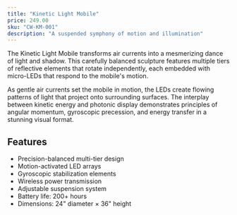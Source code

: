 ```yaml
---
title: "Kinetic Light Mobile"
price: 249.00
sku: "CW-KM-001"
description: "A suspended symphony of motion and illumination"
---
```


The Kinetic Light Mobile transforms air currents into a mesmerizing dance of light and shadow. This carefully balanced sculpture features multiple tiers of reflective elements that rotate independently, each embedded with micro-LEDs that respond to the mobile's motion.

As gentle air currents set the mobile in motion, the LEDs create flowing patterns of light that project onto surrounding surfaces. The interplay between kinetic energy and photonic display demonstrates principles of angular momentum, gyroscopic precession, and energy transfer in a stunning visual format.

## Features

- Precision-balanced multi-tier design
- Motion-activated LED arrays
- Gyroscopic stabilization elements
- Wireless power transmission
- Adjustable suspension system
- Battery life: 200+ hours
- Dimensions: 24" diameter × 36" height

